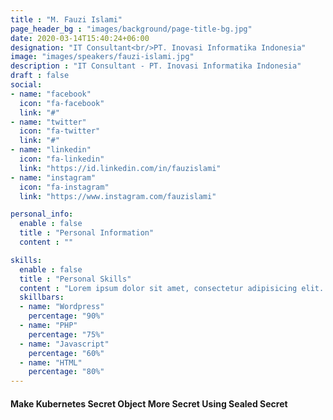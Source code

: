 ```yaml
---
title : "M. Fauzi Islami"
page_header_bg : "images/background/page-title-bg.jpg"
date: 2020-03-14T15:40:24+06:00
designation: "IT Consultant<br/>PT. Inovasi Informatika Indonesia"
image: "images/speakers/fauzi-islami.jpg"
description : "IT Consultant - PT. Inovasi Informatika Indonesia"
draft : false
social:
- name: "facebook"
  icon: "fa-facebook"
  link: "#"
- name: "twitter"
  icon: "fa-twitter"
  link: "#"
- name: "linkedin"
  icon: "fa-linkedin"
  link: "https://id.linkedin.com/in/fauzislami"
- name: "instagram"
  icon: "fa-instagram"
  link: "https://www.instagram.com/fauzislami"

personal_info:
  enable : false
  title : "Personal Information"
  content : ""

skills:
  enable : false
  title : "Personal Skills"
  content : "Lorem ipsum dolor sit amet, consectetur adipisicing elit. Excepturi explicabo suscipit deleniti voluptatum quos nostrum iure doloremque."
  skillbars:
  - name: "Wordpress"
    percentage: "90%"
  - name: "PHP"
    percentage: "75%"
  - name: "Javascript"
    percentage: "60%"
  - name: "HTML"
    percentage: "80%"
---
```

#### Make Kubernetes Secret Object More Secret Using Sealed Secret

